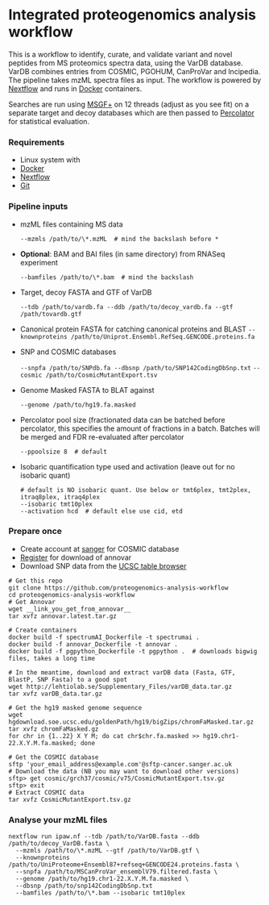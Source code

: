 Integrated proteogenomics analysis workflow
==============

This is a workflow to identify, curate, and validate variant and novel peptides from MS proteomics spectra data, using the VarDB database. VarDB combines entries from COSMIC, PGOHUM, CanProVar and lncipedia. The pipeline takes mzML spectra files as input. The workflow is powered by [Nextflow](https://nextflow.io) and runs in [Docker](https://docker.com) containers.

Searches are run using [MSGF+](https://omics.pnl.gov/software/ms-gf) on 12 threads (adjust as you see fit) on a separate target and decoy databases which are then passed to [Percolator](http://percolator.ms) for statistical evaluation.


### Requirements

  + Linux system with
  + [Docker](https://docker.io)
  + [Nextflow](https://nextflow.io)
  + [Git](https://git-scm.com)


### Pipeline inputs

  + mzML files containing MS data
  
    `--mzmls /path/to/\*.mzML  # mind the backslash before *`
  + __Optional__: BAM and BAI files (in same directory) from RNASeq experiment
  
    `--bamfiles /path/to/\*.bam  # mind the backslash`
  + Target, decoy FASTA and GTF of VarDB

    `--tdb /path/to/vardb.fa --ddb /path/to/decoy_vardb.fa --gtf /path/tovardb.gtf`

  + Canonical protein FASTA for catching canonical proteins and BLAST
    `--knownproteins /path/to/Uniprot.Ensembl.RefSeq.GENCODE.proteins.fa`

  + SNP and COSMIC databases

    `--snpfa /path/to/SNPdb.fa --dbsnp /path/to/SNP142CodingDbSnp.txt`
    `--cosmic /path/to/CosmicMutantExport.tsv`

  + Genome Masked FASTA to BLAT against

    `--genome /path/to/hg19.fa.masked`
  + Percolator pool size (fractionated data can be batched before percolator, this 
    specifies the amount of fractions in a batch. Batches will be merged and
    FDR re-evaluated after percolator

    `--ppoolsize 8  # default`
  + Isobaric quantification type used and activation (leave out for no isobaric quant)

    ```
    # default is NO isobaric quant. Use below or tmt6plex, tmt2plex, itraq8plex, itraq4plex 
    --isobaric tmt10plex
    --activation hcd  # default else use cid, etd
    ```

### Prepare once

  + Create account at [sanger](http://cancer.sanger.ac.uk/cosmic/help/download) for COSMIC database
  + [Register](http://annovar.openbioinformatics.org/en/latest) for download of annovar
  + Download SNP data from the [UCSC table browser](https://genome.ucsc.edu/cgi-bin/hgTables?hgsid=654845801_AIfwaTHVOpBosVlaTdk1QGgcQYrZ&clade=mammal&org=Human&db=hg38&hgta_group=varRep&hgta_track=snp142Common&hgta_table=snp142CodingDbSnp&hgta_regionType=genome&position=chr1%3A11102837-11267747&hgta_outputType=primaryTable&hgta_outFileName=snp142CodingDbSnp.txt)
  
```
# Get this repo
git clone https://github.com/proteogenomics-analysis-workflow
cd proteogenomics-analysis-workflow
# Get Annovar
wget __link_you_get_from_annovar__
tar xvfz annovar.latest.tar.gz

# Create containers
docker build -f spectrumAI_Dockerfile -t spectrumai .
docker build -f annovar_Dockerfile -t annovar .
docker build -f pgpython_Dockerfile -t pgpython .  # downloads bigwig files, takes a long time

# In the meantime, download and extract varDB data (Fasta, GTF, BlastP, SNP Fasta) to a good spot
wget http://lehtiolab.se/Supplementary_Files/varDB_data.tar.gz
tar xvfz varDB_data.tar.gz

# Get the hg19 masked genome sequence
wget hgdownload.soe.ucsc.edu/goldenPath/hg19/bigZips/chromFaMasked.tar.gz
tar xvfz chromFaMasked.gz
for chr in {1..22} X Y M; do cat chr$chr.fa.masked >> hg19.chr1-22.X.Y.M.fa.masked; done

# Get the COSMIC database
sftp 'your_email_address@example.com'@sftp-cancer.sanger.ac.uk
# Download the data (NB you may want to download other versions)
sftp> get cosmic/grch37/cosmic/v75/CosmicMutantExport.tsv.gz
sftp> exit
# Extract COSMIC data
tar xvfz CosmicMutantExport.tsv.gz
```

### Analyse your mzML files

```
nextflow run ipaw.nf --tdb /path/to/VarDB.fasta --ddb /path/to/decoy_VarDB.fasta \ 
  --mzmls /path/to/\*.mzML --gtf /path/to/VarDB.gtf \
  --knownproteins /path/to/UniProteome+Ensembl87+refseq+GENCODE24.proteins.fasta \
  --snpfa /path/to/MSCanProVar_ensemblV79.filtered.fasta \
  --genome /path/to/hg19.chr1-22.X.Y.M.fa.masked \
  --dbsnp /path/to/snp142CodingDbSnp.txt
  --bamfiles /path/to/\*.bam --isobaric tmt10plex
```
